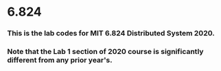 # 6.824

### This is the lab codes for MIT 6.824 Distributed System 2020. 
### Note that the Lab 1 section of 2020 course is significantly different from any prior year's.

